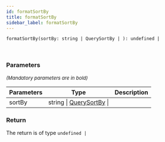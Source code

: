 ```yaml
---
id: formatSortBy
title: formatSortBy
sidebar_label: formatSortBy
---
```


```tsx
formatSortBy(sortBy: string | QuerySortBy | ): undefined | 
```
<br/>



### Parameters

<font size="2"><i>(Mandatory parameters are in bold)</i></font>

| Parameters | Type | Description |
| --------- | ---- | ----------- |
| sortBy | string \| [QuerySortBy](/framework-api/types/QuerySortBy.md) \|  |  |


### Return



The return is of type <code>undefined | </code>